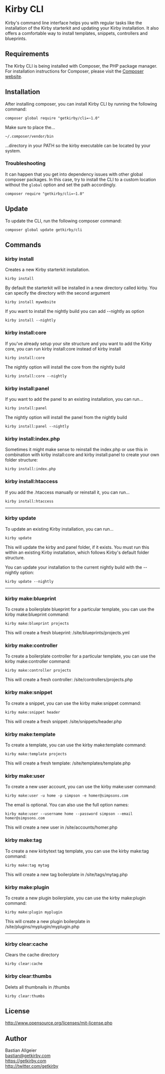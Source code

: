 # Kirby CLI

Kirby's command line interface helps you with regular tasks like the installation of the Kirby starterkit and updating your Kirby installation. It also offers a comfortable way to install templates, snippets, controllers and blueprints.

## Requirements

The Kirby CLI is being installed with Composer, the PHP package manager. For installation instructions for Composer, please visit the [Composer website](https://getcomposer.org/doc/00-intro.md#installation-linux-unix-osx).

## Installation 

After installing composer, you can install Kirby CLI by running the following command:

```
composer global require "getkirby/cli=~1.0"
```

Make sure to place the…

```
~/.composer/vendor/bin
```

…directory in your PATH so the kirby executable can be located by your system.

### Troubleshooting

It can happen that you get into dependency issues with other global composer packages. In this case, try to install the CLI to a custom location without the `global` option and set the path accordingly. 

```
composer require "getkirby/cli=~1.0"
```

## Update

To update the CLI, run the following composer command: 

```
composer global update getkirby/cli
```

## Commands

### kirby install

Creates a new Kirby starterkit installation. 

```
kirby install
```

By default the starterkit will be installed in a new directory called kirby. You can specify the directory with the second argument

```
kirby install mywebsite
```

If you want to install the nightly build you can add --nightly as option

```
kirby install --nightly
```

### kirby install:core

If you've already setup your site structure and you want to add the Kirby core, you can run kirby install:core instead of kirby install

```
kirby install:core
```

The nightly option will install the core from the nightly build

```
kirby install:core --nightly
```

### kirby install:panel

If you want to add the panel to an existing installation, you can run…

```
kirby install:panel
```

The nightly option will install the panel from the nightly build

```
kirby install:panel --nightly
```

### kirby install:index.php

Sometimes it might make sense to reinstall the index.php or use this in combination with kirby install:core and kirby install:panel to create your own folder structure:

```
kirby install:index.php
```

### kirby install:htaccess

If you add the .htaccess manually or reinstall it, you can run…

```
kirby install:htaccess
```

****

### kirby update

To update an existing Kirby installation, you can run…

```
kirby update
```

This will update the kirby and panel folder, if it exists. You must run this within an existing Kirby installation, which follows Kirby's default folder structure. 

You can update your installation to the current nightly build with the --nightly option:

```
kirby update --nightly
```

****

### kirby make:blueprint

To create a boilerplate blueprint for a particular template, you can use the kirby make:blueprint command:

```
kirby make:blueprint projects
```

This will create a fresh blueprint: /site/blueprints/projects.yml

### kirby make:controller

To create a boilerplate controller for a particular template, you can use the kirby make:controller command:

```
kirby make:controller projects
```

This will create a fresh controller: /site/controllers/projects.php

### kirby make:snippet

To create a snippet, you can use the kirby make:snippet command:

```
kirby make:snippet header
```

This will create a fresh snippet: /site/snippets/header.php

### kirby make:template

To create a template, you can use the kirby make:template command:

```
kirby make:template projects
```

This will create a fresh template: /site/templates/template.php

### kirby make:user

To create a new user account, you can use the kirby make:user command:

```
kirby make:user -u home -p simpson -e homer@simpsons.com
```

The email is optional. You can also use the full option names:

```
kirby make:user --username home --password simpson --email homer@simpsons.com
```

This will create a new user in /site/accounts/homer.php

### kirby make:tag

To create a new kirbytext tag template, you can use the kirby make:tag command:

```
kirby make:tag mytag
```

This will create a new tag boilerplate in /site/tags/mytag.php

### kirby make:plugin

To create a new plugin boilerplate, you can use the kirby make:plugin command:

```
kirby make:plugin myplugin
```

This will create a new plugin boilerplate in /site/plugins/myplugin/myplugin.php

****

### kirby clear:cache

Clears the cache directory

```
kirby clear:cache
```

### kirby clear:thumbs

Delets all thumbnails in /thumbs

```
kirby clear:thumbs
```

## License 

<http://www.opensource.org/licenses/mit-license.php>

## Author

Bastian Allgeier   
<bastian@getkirby.com>  
<https://getkirby.com>  
<http://twitter.com/getkirby>
